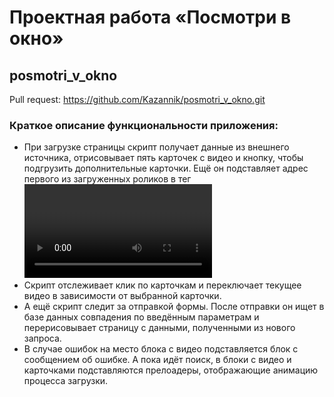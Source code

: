 # Проектная работа «Посмотри в окно»
## posmotri_v_okno
Pull request:
https://github.com/Kazannik/posmotri_v_okno.git

### Краткое описание функциональности приложения:
* При загрузке страницы скрипт получает данные из внешнего источника, отрисовывает пять карточек с видео и кнопку, чтобы подгрузить дополнительные карточки. Ещё он подставляет адрес первого из загруженных роликов в тег <video> внутри крупного блока на странице.
* Скрипт отслеживает клик по карточкам и переключает текущее видео в зависимости от выбранной карточки.
* А ещё скрипт следит за отправкой формы. После отправки он ищет в базе данных совпадения по введённым параметрам и перерисовывает страницу с данными, полученными из нового запроса.
* В случае ошибок на место блока с видео подставляется блок с сообщением об ошибке. А пока идёт поиск, в блоки с видео и карточками подставляются прелоадеры, отображающие анимацию процесса загрузки.